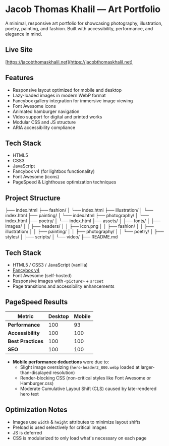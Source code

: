 # Jacob Thomas Khalil — Art Portfolio

A minimal, responsive art portfolio for showcasing photography, illustration, poetry, painting, and fashion. Built with accessibility, performance, and elegance in mind.

## Live Site
[https://jacobthomaskhalil.net](https://jacobthomaskhalil.net)

## Features

- Responsive layout optimized for mobile and desktop
- Lazy-loaded images in modern WebP format
- Fancybox gallery integration for immersive image viewing
- Font Awesome icons
- Animated hamburger navigation
- Video support for digital and printed works
- Modular CSS and JS structure
- ARIA accessibility compliance

## Tech Stack

- HTML5
- CSS3
- JavaScript
- Fancybox v4 (for lightbox functionality)
- Font Awesome (icons)
- PageSpeed & Lighthouse optimization techniques

## Project Structure

├── index.html
├── fashion/
│   └── index.html
├── illustration/
│   └── index.html
├── painting/
│   └── index.html
├── photography/
│   └── index.html
├── poetry/
│   └── index.html
├── assets/
│   ├── fonts/
│   ├── images/
│   │   ├── headers/
│   │   ├── icon.png
│   │   ├── fashion/
│   │   ├── illustration/
│   │   ├── painting/
│   │   ├── photography/
│   │   └── poetry/
│   ├── styles/
│   ├── scripts/
│   └── video/
├── README.md


## Tech Stack

- HTML5 / CSS3 / JavaScript (vanilla)
- [Fancybox v4](https://fancyapps.com/fancybox/)
- Font Awesome (self-hosted)
- Responsive images with `<picture>` + `srcset`
- Page transitions and accessibility enhancements

## PageSpeed Results

| Metric              | Desktop | Mobile |
|---------------------|---------|--------|
| **Performance**     | 100     | 93     |
| **Accessibility**   | 100     | 100    |
| **Best Practices**  | 100     | 100    |
| **SEO**             | 100     | 100    |

- **Mobile performance deductions** were due to:
  - Slight image oversizing (`hero-header2_800.webp` loaded at larger-than-displayed resolution)
  - Render-blocking CSS (non-critical styles like Font Awesome or Hamburger.css)
  - Moderate Cumulative Layout Shift (CLS) caused by late-rendered hero text

## Optimization Notes

- Images use `width` & `height` attributes to minimize layout shifts
- Preload is used selectively for critical images
- JS is deferred
- CSS is modularized to only load what's necessary on each page
